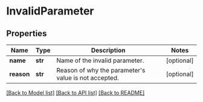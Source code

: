 # InvalidParameter

## Properties
Name | Type | Description | Notes
------------ | ------------- | ------------- | -------------
**name** | **str** | Name of the invalid parameter. | [optional] 
**reason** | **str** | Reason of why the parameter&#39;s value is not accepted. | [optional] 

[[Back to Model list]](../README.md#documentation-for-models) [[Back to API list]](../README.md#documentation-for-api-endpoints) [[Back to README]](../README.md)


